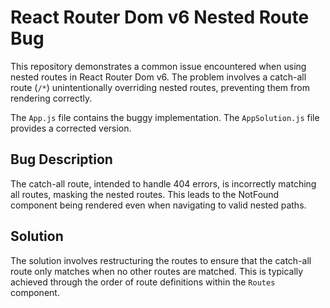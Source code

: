 # React Router Dom v6 Nested Route Bug

This repository demonstrates a common issue encountered when using nested routes in React Router Dom v6.  The problem involves a catch-all route (`/*`) unintentionally overriding nested routes, preventing them from rendering correctly.

The `App.js` file contains the buggy implementation.  The `AppSolution.js` file provides a corrected version.

## Bug Description

The catch-all route, intended to handle 404 errors, is incorrectly matching all routes, masking the nested routes.  This leads to the NotFound component being rendered even when navigating to valid nested paths.

## Solution

The solution involves restructuring the routes to ensure that the catch-all route only matches when no other routes are matched. This is typically achieved through the order of route definitions within the `Routes` component.